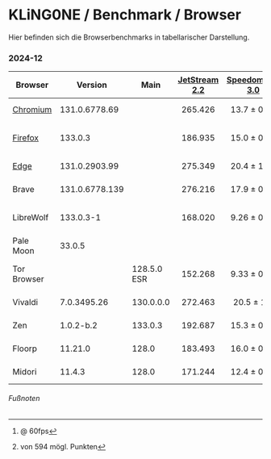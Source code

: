 # KLiNG0NE / Benchmark / Browser

Hier befinden sich die Browserbenchmarks in tabellarischer Darstellung.

### 2024-12

| Browser         | Version        | Main          | [JetStream 2.2][1] | [Speedometer 3.0][2] | [MotionMark 1.3.1][3][^1] | [SunSpider 1.0][4] | [HTML5test][5][^2]
| --------------- | -------------- | ------------- | :----------------: | :------------------: | :-----------------------: | :----------------: | :-------------------:
| [Chromium][chr] | 131.0.6778.69  |               | 265.426            | 13.7 ± 0.46          | 1367.74 ±8.41%            | 52.0ms +/- 3.5%    | 581
| [Firefox][fir]  | 133.0.3        |               | 186.935            | 15.0 ± 0.62          | 1151.14 ±6.64%            | 49.9ms +/- 13.8%   | 546
| [Edge][edg]     | 131.0.2903.99  |               | 275.349            | 20.4 ± 1.40          | 2641.24 ±2.38%            | 49.4ms +/- 2.4%    | 581
| Brave           | 131.0.6778.139 |               | 276.216            | 17.9 ± 0.89          | 1862.81 ±2.45%            | 49.1ms +/- 2.8%    | 581
| LibreWolf       | 133.0.3-1      |               | 168.020            |  9.26 ± 0.45         |  710.78 ±8.08%            | 36.7ms +/- 45.1%   | 539
| Pale Moon       | 33.0.5         |               |                    |                      |  363.98 ±16.36%           | 93.2ms +/- 8.7%    | 477
| Tor Browser     |                | 128.5.0 ESR   | 152.268            |  9.33 ± 0.59         |  914.98 ±11.30%           | 75.0ms +/- 29.0%   | 457
| Vivaldi         | 7.0.3495.26    | 130.0.0.0     | 272.463            | 20.5 ± 1.0           | 2165.41 ±2.72%            |                    | 581
| Zen             | 1.0.2-b.2      | 133.0.3       | 192.687            | 15.3 ± 0.43          | 1227.54 ±3.30%            |                    | 546
| Floorp          | 11.21.0        | 128.0         | 183.493            | 16.0 ± 0.36          | 1090.78 ±3.19%            |                    | 546
| Midori          | 11.4.3         | 128.0         | 171.244            | 12.4 ± 0.26          | 1001.36 ±3.26%            |                    |

[1]: <https://browserbench.org/JetStream/> "JetStream 2.2"
[2]: <https://browserbench.org/Speedometer3.0/> "Speedometer 3.0"
[3]: <https://browserbench.org/MotionMark1.3.1> "SunSpider 1.0"
[4]: <http://proofcafe.org/jsx-bench/js/sunspider.html> "SunSpider 1.0"
[5]: <https://html5test.co/> "HTML5test"

[chr]: <https://chromium.woolyss.com/download/de/> "chromium.woolyss.com"
[fir]: <https://www.mozilla.org/de/firefox/all/> "www.mozilla.org"
[edg]: <https://www.microsoft.com/de-de/edge/business/download> "www.microsoft.com"

###### Fußnoten
[^1]: @ 60fps
[^2]: von 594 mögl. Punkten
